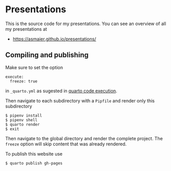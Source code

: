 # Presentations

This is the source code for my presentations. You can see an overview of all my presentations at 

- https://asmaier.github.io/presentations/ 

## Compiling and publishing

Make sure to set the option  

    execute:
      freeze: true

in `_quarto.yml` as sugested in [quarto code execution](https://quarto.org/docs/projects/code-execution.html#freeze-virtual-environments).

Then navigate to each subdirectory with a `Pipfile` and render only this subdirectory

    $ pipenv install
    $ pipenv shell
    $ quarto render
    $ exit

Then navigate to the global directory and render the complete project. The `freeze`
option will skip content that was already rendered. 

To publish this website use

    $ quarto publish gh-pages

